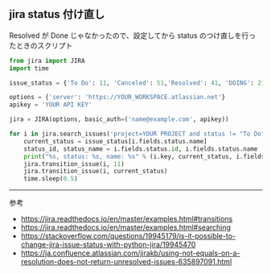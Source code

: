 jira status 付け直し
---

Resolved が Done じゃなかったので、設定してから status のつけ直しを行ったときのスクリプト

```python
from jira import JIRA
import time

issue_status = {'To Do': 11, 'Canceled': 51,'Resolved': 41, 'DOING': 21, 'Done': 51}

options = {'server': 'https://YOUR_WORKSPACE.atlassian.net'}
apikey = 'YOUR API KEY'

jira = JIRA(options, basic_auth=('name@example.com', apikey))

for i in jira.search_issues('project=YOUR PROJECT and status != "To Do" and status != "DOING" and status != "Done" and resolution is EMPTY',maxResults=100):
    current_status = issue_status[i.fields.status.name]
    status_id, status_name = i.fields.status.id, i.fields.status.name
    print("%s, status: %s, name: %s" % (i.key, current_status, i.fields.status.name))
    jira.transition_issue(i, 11)
    jira.transition_issue(i, current_status)
    time.sleep(0.5)

```
---
参考
- https://jira.readthedocs.io/en/master/examples.html#transitions
- https://jira.readthedocs.io/en/master/examples.html#searching
- https://stackoverflow.com/questions/19945179/is-it-possible-to-change-jira-issue-status-with-python-jira/19945470
- https://ja.confluence.atlassian.com/jirakb/using-not-equals-on-a-resolution-does-not-return-unresolved-issues-635897091.html

